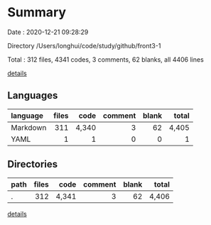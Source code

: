 # Summary

Date : 2020-12-21 09:28:29

Directory /Users/longhui/code/study/github/front3-1

Total : 312 files,  4341 codes, 3 comments, 62 blanks, all 4406 lines

[details](details.md)

## Languages
| language | files | code | comment | blank | total |
| :--- | ---: | ---: | ---: | ---: | ---: |
| Markdown | 311 | 4,340 | 3 | 62 | 4,405 |
| YAML | 1 | 1 | 0 | 0 | 1 |

## Directories
| path | files | code | comment | blank | total |
| :--- | ---: | ---: | ---: | ---: | ---: |
| . | 312 | 4,341 | 3 | 62 | 4,406 |

[details](details.md)
